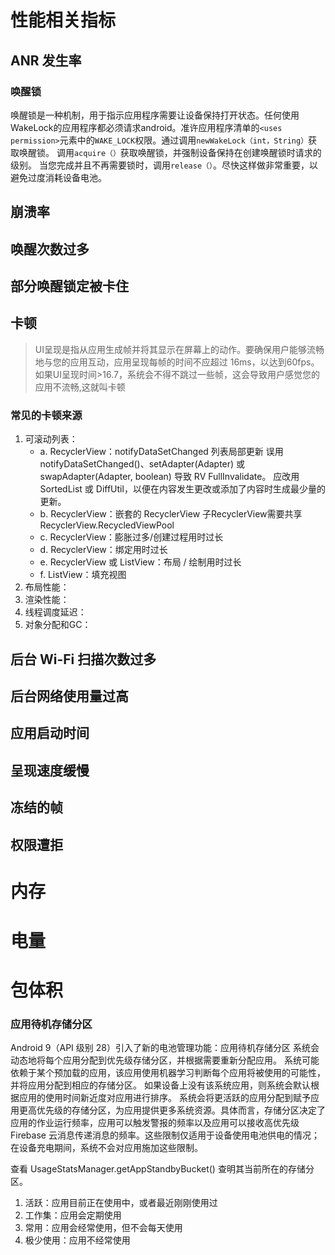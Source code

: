 # 性能相关指标

## ANR 发生率
### 唤醒锁
唤醒锁是一种机制，用于指示应用程序需要让设备保持打开状态。任何使用WakeLock的应用程序都必须请求android。准许应用程序清单的`<uses permission>`元素中的`WAKE_LOCK`权限。通过调用`newWakeLock（int，String）`获取唤醒锁。
调用`acquire（）`获取唤醒锁，并强制设备保持在创建唤醒锁时请求的级别。
当您完成并且不再需要锁时，调用`release（）`。尽快这样做非常重要，以避免过度消耗设备电池。




## 崩溃率
## 唤醒次数过多
## 部分唤醒锁定被卡住

## 卡顿
> UI呈现是指从应用生成帧并将其显示在屏幕上的动作。要确保用户能够流畅地与您的应用互动，应用呈现每帧的时间不应超过 16ms，以达到60fps。如果UI呈现时间>16.7，系统会不得不跳过一些帧，这会导致用户感觉您的应用不流畅,这就叫卡顿

### 常见的卡顿来源
1. 可滚动列表：
	*  a. RecyclerView：notifyDataSetChanged   列表局部更新 误用notifyDataSetChanged()、setAdapter(Adapter) 或 swapAdapter(Adapter, boolean)  导致 RV FullInvalidate。 应改用 SortedList 或 DiffUtil，以便在内容发生更改或添加了内容时生成最少量的更新。
	*  b. RecyclerView：嵌套的 RecyclerView  子RecyclerView需要共享 RecyclerView.RecycledViewPool
	*  c. RecyclerView：膨胀过多/创建过程用时过长
	*  d. RecyclerView：绑定用时过长
	*  e. RecyclerView 或 ListView：布局 / 绘制用时过长
	*  f. ListView：填充视图
2. 布局性能：
3. 渲染性能：
4. 线程调度延迟：
5. 对象分配和GC：


## 后台 Wi-Fi 扫描次数过多
## 后台网络使用量过高
## 应用启动时间
## 呈现速度缓慢
## 冻结的帧
## 权限遭拒

# 内存
# 电量
# 包体积


### 应用待机存储分区
Android 9（API 级别 28）引入了新的电池管理功能：应用待机存储分区
系统会动态地将每个应用分配到优先级存储分区，并根据需要重新分配应用。
系统可能依赖于某个预加载的应用，该应用使用机器学习判断每个应用将被使用的可能性，并将应用分配到相应的存储分区。
如果设备上没有该系统应用，则系统会默认根据应用的使用时间新近度对应用进行排序。
系统会将更活跃的应用分配到赋予应用更高优先级的存储分区，为应用提供更多系统资源。具体而言，存储分区决定了应用的作业运行频率，应用可以触发警报的频率以及应用可以接收高优先级 Firebase 云消息传递消息的频率。这些限制仅适用于设备使用电池供电的情况；在设备充电期间，系统不会对应用施加这些限制。

查看 UsageStatsManager.getAppStandbyBucket() 查明其当前所在的存储分区。

1. 活跃：应用目前正在使用中，或者最近刚刚使用过
2. 工作集：应用会定期使用
3. 常用：应用会经常使用，但不会每天使用
4. 极少使用：应用不经常使用